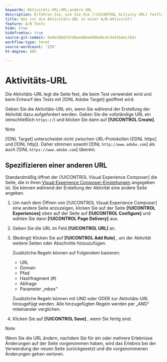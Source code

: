 ```yaml
---
keywords: Aktivitäts-URL;URL;andere URL
description: Erfahren Sie, wie Sie die [!UICONTROL Activity URL] festlegen, um Testseiten zu definieren und ein genaues Testdesign zu gewährleisten.
title: Was ist die Aktivitäts-URL in einer A/B-Aktivität?
feature: A/B Tests
hide: true
hidefromtoc: true
source-git-commit: 6e9d18b8347d8ae68be699640c4cde91bdec762c
workflow-type: tm+mt
source-wordcount: '225'
ht-degree: 40%

---
```


# Aktivitäts-URL

Die Aktivitäts-URL legt die Seite fest, die beim Test verwendet wird und beim Entwurf des Tests mit [!DNL Adobe Target] geöffnet wird.

Geben Sie die Aktivitäts-URL ein, wenn Sie während der Erstellung der Aktivität dazu aufgefordert werden. Geben Sie die vollständige URL ein (einschließlich `https://`) und klicken Sie dann auf **[!UICONTROL Create]**.

>[!NOTE]
>
>[!DNL Target] unterscheidet nicht zwischen URL-Protokollen ([!DNL https] und [!DNL http]). Daher stimmen sowohl [!DNL `http://www.adobe.com`] als auch [!DNL `https://www.adobe.com`] überein.

## Spezifizieren einer anderen URL

Standardmäßig öffnet der [!UICONTROL Visual Experience Composer] die Seite, die in Ihren [Visual Experience Composer-Einstellungen](/help/main/administrating-target/visual-experience-composer-set-up.md) angegeben ist. Sie können während der Erstellung der Aktivität eine andere Seite angeben.

1. Um nach dem Öffnen von [!UICONTROL Visual Experience Composer] eine andere Seite anzuzeigen, klicken Sie auf der Seite **[!UICONTROL Experiences]** oben auf der Seite auf **[!UICONTROL Configure]** und wählen Sie dann **[!UICONTROL Page Delivery]** aus.

1. Geben Sie die URL im Feld **[!UICONTROL URL]** an.

1. (Bedingt) Klicken Sie auf **[!UICONTROL Add Rule]** , um der Aktivität weitere Seiten oder Abschnitte hinzuzufügen.

   Zusätzliche Regeln können auf Folgendem basieren:

   * URL
   * Domain
   * Pfad
   * Hashfragment (#)
   * Abfrage
   * Parameter „mbox“

   Zusätzliche Regeln können mit UND oder ODER zur Aktivitäts-URL hinzugefügt werden. Alle hinzugefügten Regeln werden per „AND“ miteinander verglichen.

1. Klicken Sie auf **[!UICONTROL Save]** , wenn Sie fertig sind.

<!-- If you entered a URL for a site that does not include the [!DNL Target]s JavaScript code, you cannot select page elements.

By default, the [!UICONTROL Visual Experience Composer] does not allow changes to elements containing JavaScript, such as rotating banners. You can toggle off **[!UICONTROL Render using JavaScript]** if you want to be able to alter those elements using the [!UICONTROL Visual Experience Composer].-->

>[!NOTE]
>
>Wenn Sie die URL ändern, nachdem Sie für ein oder mehrere Erlebnisse Änderungen auf der Seite vorgenommen haben, wird das Erlebnis bei der Verwendung der neuen Seite zurückgesetzt und die vorgenommenen Änderungen gehen verloren.